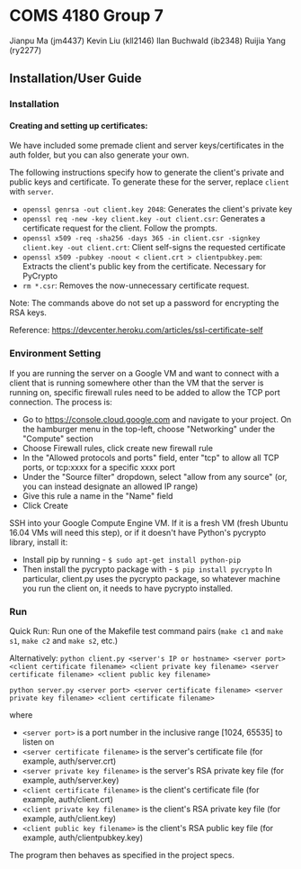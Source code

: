 # COMS 4180 Group 7
Jianpu Ma (jm4437)
Kevin Liu (kll2146)
Ilan Buchwald (ib2348)
Ruijia Yang (ry2277)

## Installation/User Guide

### Installation

#### Creating and setting up certificates:
We have included some premade client and server keys/certificates in the auth folder, but you can also generate your own.

The following instructions specify how to generate the client's private and public keys and certificate. To generate these for the server, replace ``client`` with ``server``.
- ``openssl genrsa -out client.key 2048``: Generates the client's private key
- ``openssl req -new -key client.key -out client.csr``: Generates a certificate request for the client. Follow the prompts.
- ``openssl x509 -req -sha256 -days 365 -in client.csr -signkey client.key -out client.crt``: Client self-signs the requested certificate
- ``openssl x509 -pubkey -noout < client.crt > clientpubkey.pem``: Extracts the client's public key from the certificate. Necessary for PyCrypto
- ``rm *.csr``: Removes the now-unnecessary certificate request.

Note: The commands above do not set up a password for encrypting the RSA keys.

Reference: https://devcenter.heroku.com/articles/ssl-certificate-self

### Environment Setting
If you are running the server on a Google VM and want to connect with a client that is running somewhere other than the VM that the server is running on, specific firewall rules need to be added to allow the TCP port connection. The process is:
- Go to https://console.cloud.google.com and navigate to your project. On the hamburger menu in the top-left, choose "Networking" under the "Compute" section
- Choose Firewall rules, click create new firewall rule 
- In the "Allowed protocols and ports" field, enter "tcp" to allow all TCP ports, or tcp:xxxx for a specific xxxx port
- Under the "Source filter" dropdown, select "allow from any source" (or, you can instead designate an allowed IP range)
- Give this rule a name in the "Name" field
- Click Create

SSH into your Google Compute Engine VM. If it is a fresh VM (fresh Ubuntu 16.04 VMs will need this step), or if it doesn't have Python's pycrypto library, install it:</br>
- Install pip by running - ``$ sudo apt-get install python-pip``</br>
- Then install the pycrypto package with - ``$ pip install pycrypto``
In particular, client.py uses the pycrypto package, so whatever machine you run the client on, it needs to have pycrypto installed.

### Run
Quick Run: Run one of the Makefile test command pairs (``make c1`` and ``make s1``, ``make c2`` and ``make s2``, etc.)

Alternatively:
``python client.py <server's IP or hostname> <server port> <client certificate filename> <client private key filename> <server certificate filename> <client public key filename>``

``python server.py <server port> <server certificate filename> <server private key filename> <client certificate filename>``

where 
- ``<server port>`` is a port number in the inclusive range [1024, 65535] to listen on
- ``<server certificate filename>`` is the server's certificate file (for example, auth/server.crt)
- ``<server private key filename>`` is the server's RSA private key file (for example, auth/server.key)
- ``<client certificate filename>`` is the client's certificate file (for example, auth/client.crt)
- ``<client private key filename>`` is the client's RSA private key file (for example, auth/client.key)
- ``<client public key filename>`` is the client's RSA public key file (for example, auth/clientpubkey.key)

The program then behaves as specified in the project specs.
